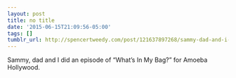 ```yaml
---
layout: post
title: no title
date: '2015-06-15T21:09:56-05:00'
tags: []
tumblr_url: http://spencertweedy.com/post/121637897268/sammy-dad-and-i-did-an-episode-of-whats-in-my
---
```

Sammy, dad and I did an episode of “What’s In My Bag?” for Amoeba Hollywood.

